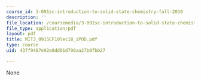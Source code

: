 ```yaml
---
course_id: 3-091sc-introduction-to-solid-state-chemistry-fall-2010
description: ''
file_location: /coursemedia/3-091sc-introduction-to-solid-state-chemistry-fall-2010/437f9487e92e8dd01d796aa27b0fbb27_MIT3_091SCF10lec18_iPOD.pdf
file_type: application/pdf
layout: pdf
title: MIT3_091SCF10lec18_iPOD.pdf
type: course
uid: 437f9487e92e8dd01d796aa27b0fbb27

---
```

None